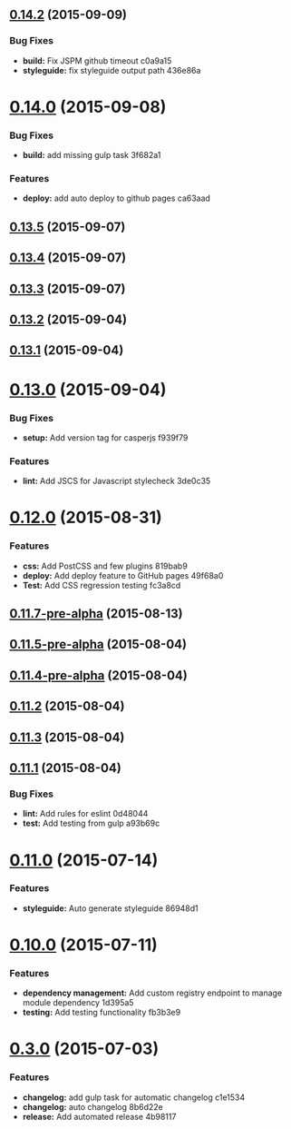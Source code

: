 <a name="0.14.2"></a>
## [0.14.2](//compare/v0.14.1...v0.14.2) (2015-09-09)


### Bug Fixes

* **build:** Fix JSPM github timeout c0a9a15
* **styleguide:** fix styleguide output path 436e86a



<a name="0.14.0"></a>
# [0.14.0](//compare/v0.13.5...v0.14.0) (2015-09-08)


### Bug Fixes

* **build:** add missing gulp task 3f682a1

### Features

* **deploy:** add auto deploy to github pages ca63aad



<a name="0.13.5"></a>
## [0.13.5](//compare/v0.13.4...v0.13.5) (2015-09-07)




<a name="0.13.4"></a>
## [0.13.4](//compare/v0.13.3...v0.13.4) (2015-09-07)




<a name="0.13.3"></a>
## [0.13.3](//compare/v0.13.2...v0.13.3) (2015-09-07)




<a name="0.13.2"></a>
## [0.13.2](//compare/v0.13.1...v0.13.2) (2015-09-04)




<a name="0.13.1"></a>
## [0.13.1](//compare/0.13.0...v0.13.1) (2015-09-04)




<a name="0.13.0"></a>
# [0.13.0](//compare/v0.12.0...0.13.0) (2015-09-04)


### Bug Fixes

* **setup:** Add version tag for casperjs f939f79

### Features

* **lint:** Add JSCS for Javascript stylecheck 3de0c35



<a name="0.12.0"></a>
# [0.12.0](//compare/0.11.7-pre-alpha...v0.12.0) (2015-08-31)


### Features

* **css:** Add PostCSS and few plugins 819bab9
* **deploy:** Add deploy feature to GitHub pages 49f68a0
* **Test:** Add CSS regression testing fc3a8cd



<a name="0.11.7-pre-alpha"></a>
## [0.11.7-pre-alpha](//compare/v0.11.5-pre-alpha...0.11.7-pre-alpha) (2015-08-13)




<a name="0.11.5-pre-alpha"></a>
## [0.11.5-pre-alpha](//compare/v0.11.4-pre-alpha...v0.11.5-pre-alpha) (2015-08-04)




<a name="0.11.4-pre-alpha"></a>
## [0.11.4-pre-alpha](//compare/v0.11.4...v0.11.4-pre-alpha) (2015-08-04)




<a name="0.11.2"></a>
## [0.11.2](//compare/v0.11.3...v0.11.2) (2015-08-04)




<a name="0.11.3"></a>
## [0.11.3](//compare/0.11.1...v0.11.3) (2015-08-04)




<a name="0.11.1"></a>
## [0.11.1](//compare/v0.11.0...0.11.1) (2015-08-04)


### Bug Fixes

* **lint:** Add rules for eslint 0d48044
* **test:** Add testing from gulp a93b69c



<a name="0.11.0"></a>
# [0.11.0](//compare/v0.10.0...v0.11.0) (2015-07-14)


### Features

* **styleguide:** Auto generate styleguide 86948d1



<a name="0.10.0"></a>
# [0.10.0](//compare/v0.3.0...v0.10.0) (2015-07-11)


### Features

* **dependency management:** Add custom registry endpoint to manage module dependency 1d395a5
* **testing:** Add testing functionality fb3b3e9



<a name="0.3.0"></a>
# [0.3.0](//compare/8b6d22e...v0.3.0) (2015-07-03)


### Features

* **changelog:** add gulp task for automatic changelog c1e1534
* **changelog:** auto changelog 8b6d22e
* **release:** Add automated release 4b98117



